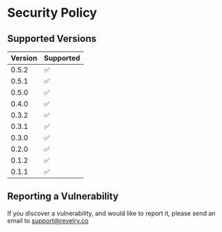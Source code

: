 # Security Policy

## Supported Versions

| Version | Supported          |
| ------- | ------------------ |
| 0.5.2   | :white_check_mark: |
| 0.5.1   | :white_check_mark: |
| 0.5.0   | :white_check_mark: |
| 0.4.0   | :white_check_mark: |
| 0.3.2   | :white_check_mark: |
| 0.3.1   | :white_check_mark: |
| 0.3.0   | :white_check_mark: |
| 0.2.0   | :white_check_mark: |
| 0.1.2   | :white_check_mark: |
| 0.1.1   | :white_check_mark: |

## Reporting a Vulnerability

If you discover a vulnerability, and would like to report it, please send an email to support@revelry.co
